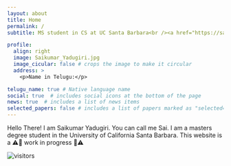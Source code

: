 ```yaml
---
layout: about
title: Home
permalink: /
subtitle: MS student in CS at UC Santa Barbara<br /><a href="https://santabarbaraca.com/"><i class="fas fa-map-marker-alt"></i> Santa Barbara, CA</a>

profile:
  align: right
  image: Saikumar_Yadugiri.jpg
  image_cicular: false # crops the image to make it circular
  address: >
    <p>Name in Telugu:</p>

telugu_name: true # Native language name
social: true  # includes social icons at the bottom of the page
news: true  # includes a list of news items
selected_papers: false # includes a list of papers marked as "selected={true}"
---
```


Hello There!
I am Saikumar Yadugiri.
You can call me Sai.
I am a masters degree student in the University of California Santa Barbara.
This website is a :warning::construction: work in progress :construction::warning:

![visitors](https://visitor-badge.glitch.me/badge?page_id=saikumarysk.github.io&left_color=blue&right_color=green)
